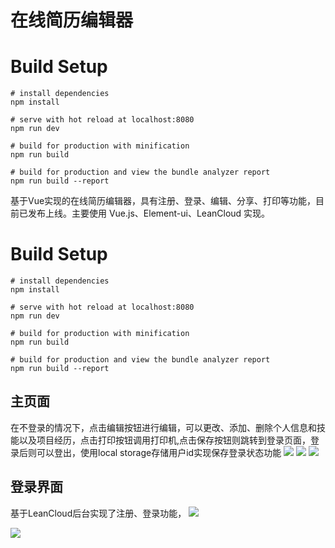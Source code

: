 # 在线简历编辑器

# Build Setup

```
# install dependencies
npm install

# serve with hot reload at localhost:8080
npm run dev

# build for production with minification
npm run build

# build for production and view the bundle analyzer report
npm run build --report
```


基于Vue实现的在线简历编辑器，具有注册、登录、编辑、分享、打印等功能，目前已发布上线。主要使用 Vue.js、Element-ui、LeanCloud 实现。
# Build Setup

```
# install dependencies
npm install

# serve with hot reload at localhost:8080
npm run dev

# build for production with minification
npm run build

# build for production and view the bundle analyzer report
npm run build --report
```
## 主页面
在不登录的情况下，点击编辑按钮进行编辑，可以更改、添加、删除个人信息和技能以及项目经历，点击打印按钮调用打印机,点击保存按钮则跳转到登录页面，登录后则可以登出，使用local storage存储用户id实现保存登录状态功能
![](https://user-gold-cdn.xitu.io/2018/6/10/163ea2e5400d2590?imageView2/2/w/900)
![](https://user-gold-cdn.xitu.io/2018/6/10/163ea3815d7bd9e7?imageView2/2/w/900)
![](https://user-gold-cdn.xitu.io/2018/6/10/163ea3895a98d54e?imageView2/2/w/900)

## 登录界面
基于LeanCloud后台实现了注册、登录功能，
![](https://user-gold-cdn.xitu.io/2018/6/10/163ea3fe81d117be?imageView2/2/w/900)

![](https://user-gold-cdn.xitu.io/2018/6/10/163ea47afac0ea96?imageView2/2/w/900)
